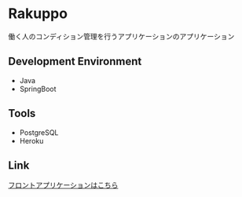 # Rakuppo
働く人のコンディション管理を行うアプリケーションのアプリケーション

## Development Environment
- Java
- SpringBoot

## Tools
- PostgreSQL
- Heroku

## Link
<a href="https://github.com/yosukeYamada/condition-app">フロントアプリケーションはこちら</a>
